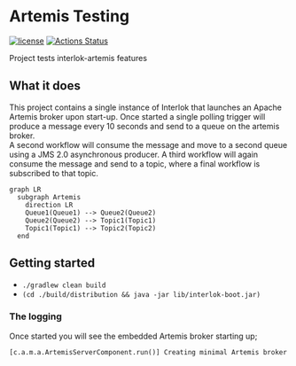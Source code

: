 # Artemis Testing

[![license](https://img.shields.io/github/license/interlok-testing/testing_artemis.svg)](https://github.com/interlok-testing/testing_artemis/blob/develop/LICENSE)
[![Actions Status](https://github.com/interlok-testing/testing_artemis/actions/workflows/gradle-build.yml/badge.svg)](https://github.com/interlok-testing/testing_artemis/actions/workflows/gradle-build.yml)

Project tests interlok-artemis features

## What it does

This project contains a single instance of Interlok that launches an Apache Artemis broker upon start-up.  Once started a single polling trigger will produce a message every 10 seconds and send to a queue on the artemis broker.  
A second workflow will consume the message and move to a second queue using a JMS 2.0 asynchronous producer.
A third workflow will again consume the message and send to a topic, where a final workflow is subscribed to that topic.


```mermaid
graph LR
  subgraph Artemis
    direction LR
    Queue1(Queue1) --> Queue2(Queue2)
    Queue2(Queue2) --> Topic1(Topic1)
    Topic1(Topic1) --> Topic2(Topic2)
  end
```
 
## Getting started

* `./gradlew clean build`
* `(cd ./build/distribution && java -jar lib/interlok-boot.jar)`

### The logging

Once started you will see the embedded Artemis broker starting up;

```
[c.a.m.a.ArtemisServerComponent.run()] Creating minimal Artemis broker
```

